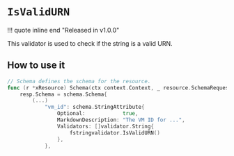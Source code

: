 # `IsValidURN`

!!! quote inline end "Released in v1.0.0"

This validator is used to check if the string is a valid URN.

## How to use it

```go
// Schema defines the schema for the resource.
func (r *xResource) Schema(ctx context.Context, _ resource.SchemaRequest, resp *resource.SchemaResponse) {
    resp.Schema = schema.Schema{
        (...)
            "vm_id": schema.StringAttribute{
                Optional:            true,
                MarkdownDescription: "The VM ID for ...",
                Validators: []validator.String{
                    fstringvalidator.IsValidURN()
                },
            },
```
